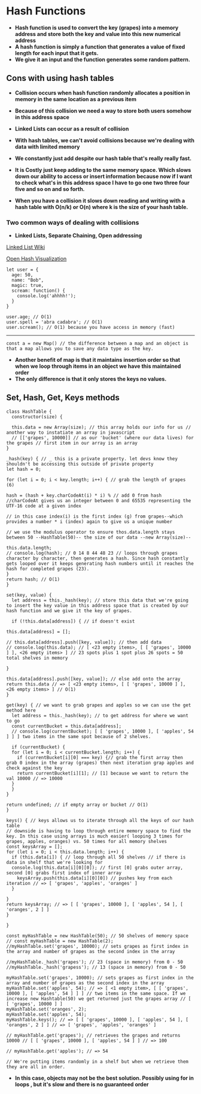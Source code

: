 # Hash Functions

* **Hash function is used to convert the key (grapes) into a memory address and store both the key and value into this new numerical address**
* **A hash function is simply a function that generates a value of fixed length for each input that it gets.**
* **We give it an input and the function generates some random pattern.**

## Cons with using hash tables

* **Collision occurs when hash function randomly allocates a position in memory in the same location as a previous item**
* **Because of this collision we need a way to store both users somehow in this address space**
* **Linked Lists can occur as a result of collision**
* **With hash tables, we can't avoid collisions because we're dealing with data with limited memory**

* **We constantly just add despite our hash table that's really really fast.**

* **It is Costly just keep adding to the same memory space. Which slows down our ability to access or insert information because now if I want to check what's in this address space I have to go one two three four five and so on and so forth.**

* **When you have a collision it slows down reading and writing with a hash table with O(n/k) or O(n) where k is the size of your hash table.**

### Two common ways of dealing with collisions

* **Linked Lists, Separate Chaining, Open addressing**

[Linked List Wiki](https://en.wikipedia.org/wiki/Hash_table)

[Open Hash Visualization](https://www.cs.usfca.edu/~galles/visualization/OpenHash.html)

    let user = {
      age: 50,
      name: "Bob",
      magic: true,
      scream: function() {
        console.log('ahhhh!');
      }
    }

    user.age; // O(1)
    user.spell = 'abra cadabra'; // O(1)
    user.scream(); // O(1) because you have access in memory (fast)
---

    const a = new Map() // the difference between a map and an object is that a map allows you to save any data type as the key.
* **Another benefit of map is that it maintains insertion order  so that when we loop through items in an object we have this maintained order**
* **The only difference is that it only stores the keys no values.**

## Set, Hash, Get, Keys methods

    class HashTable {
      constructor(size) {

      this.data = new Array(size); // this array holds our info for us // another way to instatiate an array in javascript
      // [['grapes', 10000]] // as our 'bucket' (where our data lives) for the grapes // first item in our array is an array
    }

    _hash(key) { // _ this is a private property. let devs know they shouldn't be accessing this outside of private property
    let hash = 0;

    for (let i = 0; i < key.length; i++) { // grab the length of grapes (6)

    hash = (hash + key.charCodeAt(i) * i) % // add 0 from hash
    //charCodeAt gives us an integer between 0 and 65535 representing the UTF-16 code at a given index

    // in this case index(i) is the first index (g) from grapes--which provides a number * i (index) again to give us a unique number

    // we use the modulus operator to ensure thos.data.length stays between 50 --HashTable(50)-- the size of our data --new Array(size)--

    this.data.length;
    // console.log(hash); // 0 14 8 44 48 23 // loops through grapes character by character, then generates a hash. Since hash constantly gets looped over it keeps generating hash numbers until it reaches the hash for completed grapes (23).
    }
    return hash; // O(1)
    }

    set(key, value) {
      let address = this._hash(key); // store this data that we're going to insert the key value in this address space that is created by our hash function and we give it the key of grapes.

      if (!this.data[address]) { // if doesn't exist

    this.data[address] = [];

    // this.data[address].push([key, value]); // then add data
    // console.log(this.data); // [ <23 empty items>, [ [ 'grapes', 10000 ] ], <26 empty items> ] // 23 spots plus 1 spot plus 26 spots = 50 total shelves in memory

    }

    this.data[address].push([key, value]); // else add onto the array
    return this.data // => [ <23 empty items>, [ [ 'grapes', 10000 ] ], <26 empty items> ] // O(1)
    }

    get(key) { // we want to grab grapes and apples so we can use the get method here
      let address = this._hash(key); // to get address for where we want to go
      const currentBucket = this.data[address];
      // console.log(currentBucket); [ [ 'grapes', 10000 ], [ 'apples', 54 ] ] ] two items in the same spot because of 2 shelves.

      if (currentBucket) {
      for (let i = 0; i < currentBucket.length; i++) {
        if (currentBucket[i][0] === key) {// grab the first array then grab 0 index in the array (grapes) then next iteration grap apples and check against the key
        return currentBucket[i][1]; // [1] because we want to return the val 10000 // => 10000
      }
      }
    }

    return undefined; // if empty array or bucket // O(1)
    }

    keys() { // keys allows us to iterate through all the keys of our hash table
    // downside is having to loop through entire memory space to find the key. In this case using arrays is much easier( looping 3 times for grapes, apples, oranges) vs. 50 times for all memory shelves
    const keysArray = [];
    for (let i = 0; i < this.data.length; i++) {
      if (this.data[i]) { // loop through all 50 shelves // if there is data in shelf that we're looking for
      console.log(this.data[i][0][0]); // first [0] grabs outer array, second [0] grabs first index of inner array
        keysArray.push(this.data[i][0][0]) // pushes key from each iteration // => [ 'grapes', 'apples', 'oranges' ]
      }

    }
    return keysArray; // => [ [ 'grapes', 10000 ], [ 'apples', 54 ], [ 'oranges', 2 ] ]
    }

    }

    const myHashTable = new HashTable(50); // 50 shelves of memory space
    // const myHashTable = new HashTable(2);
    //myHashTable.set('grapes', 10000); // sets grapes as first index in the array and number of grapes as the second index in the array

    //myHashTable._hash('grapes'); // 23 (space in memory) from 0 - 50
    //myHashTable._hash('grapess'); // 13 (space in memory) from 0 - 50

    myHashTable.set('grapes', 10000); // sets grapes as first index in the array and number of grapes as the second index in the array
    myHashTable.set('apples', 54); // => [ <1 empty item>, [ [ 'grapes', 10000 ], [ 'apples', 54 ] ] ] // two items in the same space. If we increase new Hashtable(50) we get returned just the grapes array // [ [ 'grapes', 10000 ] ]
    myHashTable.set('oranges', 2);
    myHashTable.set('apples', 54);
    myHashTable.keys(); // => [ [ 'grapes', 10000 ], [ 'apples', 54 ], [ 'oranges', 2 ] ] // => [ 'grapes', 'apples', 'oranges' ]

    // myHashTable.get('grapes'); // retrieves the grapes and returns 10000 // [ [ 'grapes', 10000 ], [ 'apples', 54 ] ] // => 100

    // myHashTable.get('apples'); // => 54

    // We're putting items randomly in a shelf but when we retrieve them they are all in order.
* **In this case, objects may not be the best solution. Possibly using for in loops , but it's slow and there is no guaranteed order**